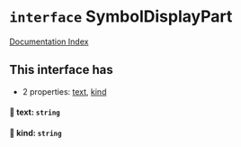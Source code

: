 # `interface` SymbolDisplayPart

[Documentation Index](../README.md)

## This interface has

- 2 properties:
[text](#-text-string),
[kind](#-kind-string)


#### 📄 text: `string`



#### 📄 kind: `string`



